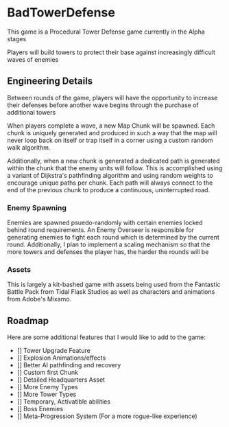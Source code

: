 # BadTowerDefense

This game is a Procedural Tower Defense game currently in the Alpha stages

Players will build towers to protect their base against increasingly difficult waves of enemies

## Engineering Details
Between rounds of the game, players will have the opportunity to increase their defenses before another wave begins through the purchase of additional towers

When players complete a wave, a new Map Chunk will be spawned. Each chunk is uniquely generated and produced in such a way that the map will never loop back on itself or trap itself in a corner using a custom random walk algorithm.

Additionally, when a new chunk is generated a dedicated path is generated within the chunk that the enemy units will follow. This is accomplished using a variant of Dijkstra's pathfinding algorithm and using random weights to encourage unique paths per chunk. Each path will always connect to the end of the previous chunk to produce a continuous, uninterrupted road.

### Enemy Spawning
Enemies are spawned psuedo-randomly with certain enemies locked behind round requirements. An Enemy Overseer is responsible for generating enemies to fight each round which is determined by the current round. Additionally, I plan to implement a scaling mechanism so that the more towers and defenses the player has, the harder the rounds will be

### Assets
This is largely a kit-bashed game with assets being used from the Fantastic Battle Pack from Tidal Flask Studios as well as characters and animations from Adobe's Mixamo.

## Roadmap
Here are some additional features that I would like to add to the game:
- [] Tower Upgrade Feature
- [] Explosion Animations/effects
- [] Better AI pathfinding and recovery
- [] Custom first Chunk
- [] Detailed Headquarters Asset
- [] More Enemy Types
- [] More Tower Types
- [] Temporary, Activatible abilities
- [] Boss Enemies
- [] Meta-Progression System (For a more rogue-like experience)